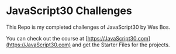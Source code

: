 # JavaScript30 Challenges

This Repo is my completed challenges of JavaScript30 by Wes Bos.

You can check out the course at [https://JavaScript30.com](https://JavaScript30.com) and get the Starter Files for the projects.